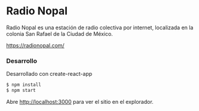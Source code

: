 # Radio Nopal

Radio Nopal es una estación de radio colectiva por internet, localizada en la colonia San Rafael de la Ciudad de México.

https://radionopal.com/

### Desarrollo

Desarrollado con create-react-app

```sh
$ npm install
$ npm start
```

Abre [http://localhost:3000](http://localhost:3000) para ver el sitio en el explorador.
